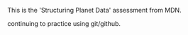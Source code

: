 This is the 'Structuring Planet Data' assessment from MDN. 

continuing to practice using git/github.
